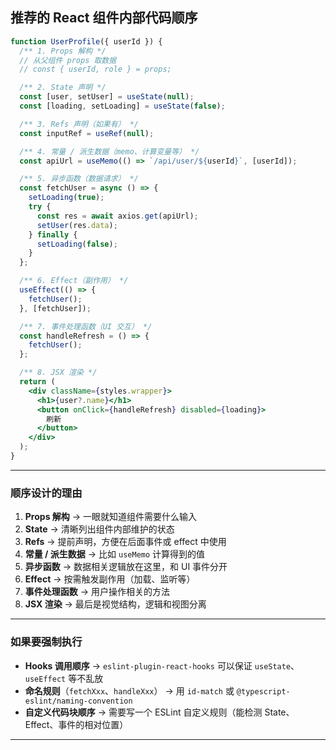 ## **推荐的 React 组件内部代码顺序**

```jsx
function UserProfile({ userId }) {
  /** 1. Props 解构 */
  // 从父组件 props 取数据
  // const { userId, role } = props;

  /** 2. State 声明 */
  const [user, setUser] = useState(null);
  const [loading, setLoading] = useState(false);

  /** 3. Refs 声明（如果有） */
  const inputRef = useRef(null);

  /** 4. 常量 / 派生数据（memo、计算变量等） */
  const apiUrl = useMemo(() => `/api/user/${userId}`, [userId]);

  /** 5. 异步函数（数据请求） */
  const fetchUser = async () => {
    setLoading(true);
    try {
      const res = await axios.get(apiUrl);
      setUser(res.data);
    } finally {
      setLoading(false);
    }
  };

  /** 6. Effect（副作用） */
  useEffect(() => {
    fetchUser();
  }, [fetchUser]);

  /** 7. 事件处理函数（UI 交互） */
  const handleRefresh = () => {
    fetchUser();
  };

  /** 8. JSX 渲染 */
  return (
    <div className={styles.wrapper}>
      <h1>{user?.name}</h1>
      <button onClick={handleRefresh} disabled={loading}>
        刷新
      </button>
    </div>
  );
}
```

---

### **顺序设计的理由**

1. **Props 解构** → 一眼就知道组件需要什么输入
2. **State** → 清晰列出组件内部维护的状态
3. **Refs** → 提前声明，方便在后面事件或 effect 中使用
4. **常量 / 派生数据** → 比如 `useMemo` 计算得到的值
5. **异步函数** → 数据相关逻辑放在这里，和 UI 事件分开
6. **Effect** → 按需触发副作用（加载、监听等）
7. **事件处理函数** → 用户操作相关的方法
8. **JSX 渲染** → 最后是视觉结构，逻辑和视图分离

---

### 如果要强制执行

- **Hooks 调用顺序** → `eslint-plugin-react-hooks` 可以保证 `useState`、`useEffect` 等不乱放
- **命名规则**（`fetchXxx`、`handleXxx`） → 用 `id-match` 或 `@typescript-eslint/naming-convention`
- **自定义代码块顺序** → 需要写一个 ESLint 自定义规则（能检测 State、Effect、事件的相对位置）

---
